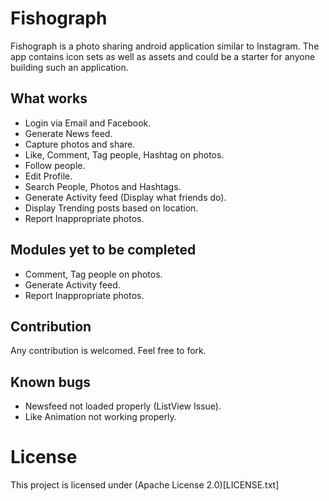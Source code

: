 # Fishograph

Fishograph is a photo sharing android application similar to Instagram. The app contains icon sets as well as assets and could be a starter for anyone building such an application.

## What works

- Login via Email and Facebook.
- Generate News feed.
- Capture photos and share.
- Like, Comment, Tag people, Hashtag on photos.
- Follow people.
- Edit Profile.
- Search People, Photos and Hashtags.
- Generate Activity feed (Display what friends do).
- Display Trending posts based on location.
- Report Inappropriate photos.

## Modules yet to be completed

- Comment, Tag people on photos.
- Generate Activity feed.
- Report Inappropriate photos.

## Contribution

Any contribution is welcomed. Feel free to fork.

## Known bugs

- Newsfeed not loaded properly (ListView Issue).
- Like Animation not working properly.
    
# License

This project is licensed under (Apache License 2.0)[LICENSE.txt]



